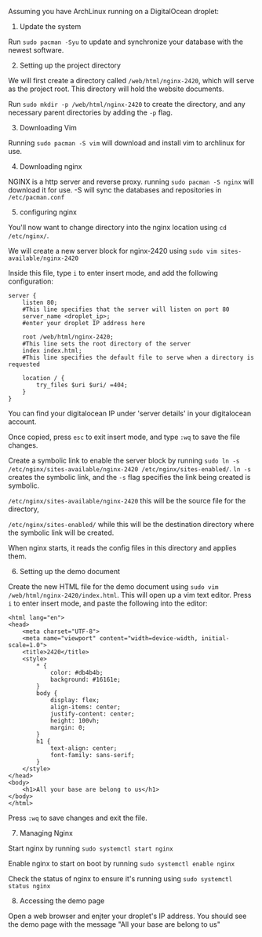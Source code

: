 Assuming you have ArchLinux running on a DigitalOcean droplet:

1) Update the system

Run `sudo pacman -Syu` to update and synchronize your database with the newest software.


2) Setting up the project directory

We will first create a directory called `/web/html/nginx-2420`, which will serve as the project root. This directory will hold the website documents.

Run `sudo mkdir -p /web/html/nginx-2420` to create the directory, and any necessary parent directories by adding the `-p` flag.

3) Downloading Vim

Running `sudo pacman -S vim` will download and install vim to archlinux for use.

4) Downloading nginx

NGINX is a http server and reverse proxy. running `sudo pacman -S nginx` will download it for use. -S will sync the databases and repositories in `/etc/pacman.conf`

5) configuring nginx

You'll now want to change directory into the nginx location using `cd /etc/nginx/`.

We will create a new server block for nginx-2420 using `sudo vim sites-available/nginx-2420`

Inside this file, type `i` to enter insert mode, and add the following configuration:

```
server {
    listen 80; 
    #This line specifies that the server will listen on port 80
    server_name <droplet_ip>; 
    #enter your droplet IP address here

    root /web/html/nginx-2420; 
    #This line sets the root directory of the server
    index index.html; 
    #This line specifies the default file to serve when a directory is requested

    location / {
        try_files $uri $uri/ =404;
    }
}
```
You can find your digitalocean IP under 'server details' in your digitalocean account.

Once copied, press `esc` to exit insert mode, and type `:wq` to save the file changes.

Create a symbolic link to enable the server block by running `sudo ln -s /etc/nginx/sites-available/nginx-2420 /etc/nginx/sites-enabled/`. 
`ln -s` creates the symbolic link, and the `-s` flag specifies the link being created is symbolic. 

`/etc/nginx/sites-available/nginx-2420` this will be the source file for the directory, 

`/etc/nginx/sites-enabled/` while this will be the destination directory where the symbolic link will be created. 

When nginx starts, it reads the config files in this directory and applies them.

6) Setting up the demo document

Create the new HTML file for the demo document using `sudo vim /web/html/nginx-2420/index.html`. This will open up a vim text editor. Press `i` to enter insert mode, and paste the following into the editor:

```<!DOCTYPE html>
<html lang="en">
<head>
    <meta charset="UTF-8">
    <meta name="viewport" content="width=device-width, initial-scale=1.0">
    <title>2420</title>
    <style>
        * {
            color: #db4b4b;
            background: #16161e;
        }
        body {
            display: flex;
            align-items: center;
            justify-content: center;
            height: 100vh;
            margin: 0;
        }
        h1 {
            text-align: center;
            font-family: sans-serif;
        }
    </style>
</head>
<body>
    <h1>All your base are belong to us</h1>
</body>
</html>
```
Press `:wq` to save changes and exit the file.

7) Managing Nginx

Start nginx by running `sudo systemctl start nginx`

Enable nginx to start on boot by running `sudo systemctl enable nginx`

Check the status of nginx to ensure it's running using `sudo systemctl status nginx`

8) Accessing the demo page

Open a web browser and enjter your droplet's IP address. You should see the demo page with the message "All your base are belong to us"

